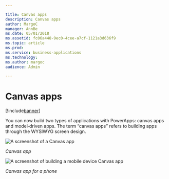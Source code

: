 ```yaml
---

title: Canvas apps
description: Canvas apps
author: MargoC
manager: AnnBe
ms.date: 05/01/2018
ms.assetid: fc06a448-9ec0-4cee-a7cf-1121a3d636f9
ms.topic: article
ms.prod: 
ms.service: business-applications
ms.technology: 
ms.author: margoc
audience: Admin

---
```

#  Canvas apps




[!include[banner](../../includes/banner.md)]

You can now build two types of applications with PowerApps: canvas apps and
model‑driven apps. The term “canvas apps” refers to building apps through the
WYSIWYG screen design.

![A screenshot of a Canvas app](media/index-1.png "A screenshot of a Canvas app")
<!-- Picture 7 -->


*Canvas app*

![A screenshot of building a mobile device Canvas app](media/index-2.png "A screenshot of building a mobile device Canvas app")
<!-- Picture 8 -->


*Canvas app for a phone*
